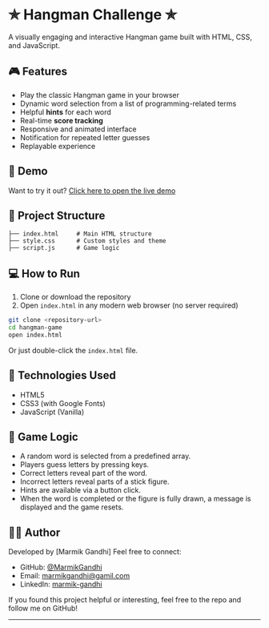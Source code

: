 
# ✯ Hangman Challenge ✯

A visually engaging and interactive Hangman game built with HTML, CSS, and JavaScript.

## 🎮 Features

- Play the classic Hangman game in your browser
- Dynamic word selection from a list of programming-related terms
- Helpful **hints** for each word
- Real-time **score tracking**
- Responsive and animated interface
- Notification for repeated letter guesses
- Replayable experience

## 🚀 Demo

Want to try it out? [Click here to open the live demo](https://hangman-game-marmik.netlify.app/)

## 📁 Project Structure

```
├── index.html     # Main HTML structure
├── style.css      # Custom styles and theme
├── script.js      # Game logic
```

## 💻 How to Run

1. Clone or download the repository
2. Open `index.html` in any modern web browser (no server required)

```bash
git clone <repository-url>
cd hangman-game
open index.html
```

Or just double-click the `index.html` file.

## 🔧 Technologies Used

- HTML5
- CSS3 (with Google Fonts)
- JavaScript (Vanilla)

## 🧠 Game Logic

- A random word is selected from a predefined array.
- Players guess letters by pressing keys.
- Correct letters reveal part of the word.
- Incorrect letters reveal parts of a stick figure.
- Hints are available via a button click.
- When the word is completed or the figure is fully drawn, a message is displayed and the game resets.

## 👨‍💻 Author

Developed by [Marmik Gandhi]
Feel free to connect:  
- GitHub: [@MarmikGandhi](https://github.com/MarmikGandhi)
- Email: [marmikgandhi@gamil.com](mailto:marmikgandhi@gamil.com)
- LinkedIn: [marmik-gandhi](https://www.linkedin.com/in/marmik-gandhi-006a55323/)
  
If you found this project helpful or interesting, feel free to the repo and follow me on GitHub!

---
